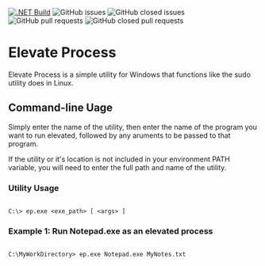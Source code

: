 [![.NET Build](https://github.com/davidjamesmarley/ElevateProcess/actions/workflows/dotnet-build.yml/badge.svg?branch=main)](https://github.com/davidjamesmarley/ElevateProcess/actions/workflows/dotnet-build.yml)
![GitHub issues](https://img.shields.io/github/issues/davidjamesmarley/ElevateProcess?style=flat)
![GitHub closed issues](https://img.shields.io/github/issues-closed/davidjamesmarley/ElevateProcess?style=flat)
![GitHub pull requests](https://img.shields.io/github/issues-pr/davidjamesmarley/ElevateProcess?style=flat)
![GitHub closed pull requests](https://img.shields.io/github/issues-pr-closed/davidjamesmarley/ElevateProcess?style=flat)



# Elevate Process

Elevate Process is a simple utility for Windows that functions like the sudo utility does in Linux.

## Command-line Uage

Simply enter the name of the utility, then enter the name of the program you want to run elevated, followed by any aruments to be passed to that program.

If the utility or it's location is not included in your environment PATH variable, you will need to enter the full path and name of the utility. 

### Utility Usage

```

C:\> ep.exe <exe_path> [ <args> ] 

```
### Example 1: Run Notepad.exe as an elevated process


```

C:\MyWorkDirectory> ep.exe Notepad.exe MyNotes.txt

```

